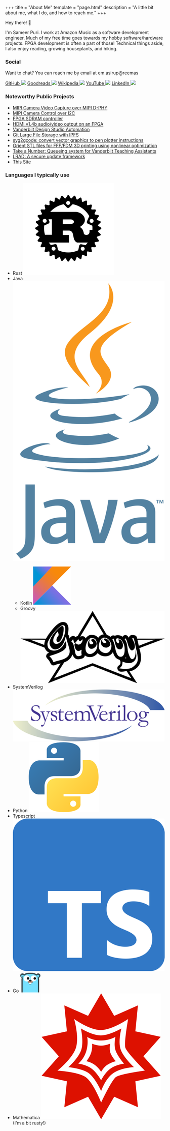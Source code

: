 +++
title = "About Me"
template = "page.html"
description = "A little bit about me, what I do, and how to reach me."
+++

Hey there! :wave:

I'm Sameer Puri. I work at Amazon Music as a software development engineer. Much of my free time goes towards my hobby software/hardware projects. FPGA development is often a part of those! Technical things aside, I also enjoy reading, growing houseplants, and hiking.

### Social

Want to chat? You can reach me by email at <span class="begone-scrapers" aria-label="s a m e e r at p u r i s a dot m e">em.asirup@reemas</span>

<div class="social">
    <span><a href="https://github.com/sameer">GitHub <img src="/MaterialDesign-SVG/svg/github.svg" class="ico"></a></span>
    <span><a href="https://www.goodreads.com/user/show/110767968-sameer">Goodreads <img src="/MaterialDesign-SVG/svg/goodreads.svg" class="ico"></a></span>
    <span><a href="https://en.wikipedia.org/w/index.php?target=Purisame&namespace=all&tagfilter=&start=&end=&limit=50&title=Special%3AContributions">Wikipedia <img src="/MaterialDesign-SVG/svg/wikipedia.svg" class="ico"></a></span>
    <span><a href="https://www.youtube.com/channel/UCkFtvOBRvNRRM3aRlhR--pg/">YouTube <img src="/MaterialDesign-SVG/svg/youtube.svg" class="ico"></a></span>
    <span><a href="https://linkedin.com/in/purisame">LinkedIn <img src="/MaterialDesign-SVG/svg/linkedin.svg" class="ico"></a></span>
</div>

### Noteworthy Public Projects
* [MIPI Camera Video Capture over MIPI D-PHY](https://github.com/hdl-util/mipi-csi-2)
* [MIPI Camera Control over I2C](https://github.com/hdl-util/mipi-ccs)
* [FPGA SDRAM controller](https://github.com/hdl-util/sdram-controller/)
* [HDMI v1.4b audio/video output on an FPGA](https://github.com/hdl-util/hdmi/)
* [Vanderbilt Design Studio Automation](https://github.com/vanderbilt-design-studio/state-machine)
* [Git Large File Storage with IPFS](https://github.com/sameer-git-lfs-ipfs)
* [svg2gcode: convert vector graphics to pen plotter instructions](https://github.com/sameer/svg2gcode)
* [Orient STL files for FFF/FDM 3D printing using nonlinear optimization](https://github.com/sameer/orient-stl)
* [Take a Number: Queueing system for Vanderbilt Teaching Assistants](https://github.com/take-a-number/frontend)
* [LRAD: A secure update framework](https://github.com/sameer/lrad)
* [This Site](https://github.com/sameer/purisa.me)

### Languages I typically use

<ul>
    <li>Rust
        <img src="rust.svg" class="ico">
    </li>
    <li>Java
        <img src="java.svg" class="ico">
    </li>
    <ul>
        <li>Kotlin
            <img src="kotlin.svg" class="ico">
        </li>
        <li>Groovy
            <img src="groovy-logo-black.svg" class="ico">
        </li>
    </ul>
    <li>
        SystemVerilog
        <img src ="system_verilog.svg" class="ico">
    </li>
    <li>Python
        <img src="python.svg" class="ico">
    </li>
    <li>Typescript
        <img src="typescript.svg" class="ico">
    </li>
    <li>Go
        <img src="go.svg" class="ico">
    </li>
    <li>Mathematica
        <img src="mathematica.svg" class="ico">
         (I'm a bit rusty!)
    </li>
</ul>
